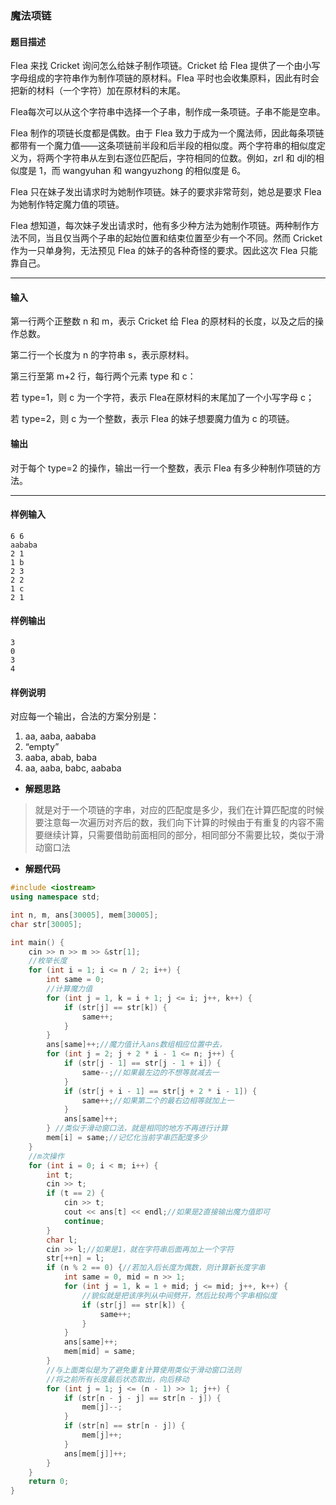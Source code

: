 ### 魔法项链

#### 题目描述

 Flea 来找 Cricket 询问怎么给妹子制作项链。Cricket 给 Flea 提供了一个由小写字母组成的字符串作为制作项链的原材料。Flea 平时也会收集原料，因此有时会把新的材料（一个字符）加在原材料的末尾。

 Flea每次可以从这个字符串中选择一个子串，制作成一条项链。子串不能是空串。

 Flea 制作的项链长度都是偶数。由于 Flea 致力于成为一个魔法师，因此每条项链都带有一个魔力值——这条项链前半段和后半段的相似度。两个字符串的相似度定义为，将两个字符串从左到右逐位匹配后，字符相同的位数。例如，zrl 和 djl的相似度是 1，而 wangyuhan 和 wangyuzhong 的相似度是 6。

 Flea 只在妹子发出请求时为她制作项链。妹子的要求非常苛刻，她总是要求 Flea 为她制作特定魔力值的项链。

 Flea 想知道，每次妹子发出请求时，他有多少种方法为她制作项链。两种制作方法不同，当且仅当两个子串的起始位置和结束位置至少有一个不同。然而 Cricket 作为一只单身狗，无法预见 Flea 的妹子的各种奇怪的要求。因此这次 Flea 只能靠自己。

------

#### 输入

 第一行两个正整数 n 和 m，表示 Cricket 给 Flea 的原材料的长度，以及之后的操作总数。

 第二行一个长度为 n 的字符串 s，表示原材料。

 第三行至第 m+2 行，每行两个元素 type 和 c：

 若 type=1，则 c 为一个字符，表示 Flea在原材料的末尾加了一个小写字母 c；

 若 type=2，则 c 为一个整数，表示 Flea 的妹子想要魔力值为 c 的项链。

#### 输出

 对于每个 type=2 的操作，输出一行一个整数，表示 Flea 有多少种制作项链的方法。

------

#### 样例输入

```
6 6
aababa
2 1
1 b
2 3
2 2
1 c
2 1
```

#### 样例输出

```
3
0
3
4
```

#### 样例说明

 对应每一个输出，合法的方案分别是：

1. aa, aaba, aababa
2. “empty”
3. aaba, abab, baba
4. aa, aaba, babc, aababa

- **解题思路**

> 就是对于一个项链的字串，对应的匹配度是多少，我们在计算匹配度的时候要注意每一次遍历对齐后的数，我们向下计算的时候由于有重复的内容不需要继续计算，只需要借助前面相同的部分，相同部分不需要比较，类似于滑动窗口法



- **解题代码**

```c++
#include <iostream>
using namespace std;

int n, m, ans[30005], mem[30005];
char str[30005]; 

int main() {
	cin >> n >> m >> &str[1];
	//枚举长度 
	for (int i = 1; i <= n / 2; i++) {
		int same = 0;
		//计算魔力值 
		for (int j = 1, k = i + 1; j <= i; j++, k++) {
			if (str[j] == str[k]) {
				same++;
			} 
		}
		ans[same]++;//魔力值计入ans数组相应位置中去， 
		for (int j = 2; j + 2 * i - 1 <= n; j++) {
			if (str[j - 1] == str[j - 1 + i]) {
				same--;//如果最左边的不想等就减去一 
			}
			if (str[j + i - 1] == str[j + 2 * i - 1]) {
				same++;//如果第二个的最右边相等就加上一 
			}
			ans[same]++;
		} //类似于滑动窗口法，就是相同的地方不再进行计算 
		mem[i] = same;//记忆化当前字串匹配度多少 
	}
	//m次操作 
	for (int i = 0; i < m; i++) {
		int t;
		cin >> t;
		if (t == 2) {
			cin >> t;
			cout << ans[t] << endl;//如果是2直接输出魔力值即可 
			continue;
		} 
		char l;
		cin >> l;//如果是1，就在字符串后面再加上一个字符 
		str[++n] = l;
		if (n % 2 == 0) {//若加入后长度为偶数，则计算新长度字串 
			int same = 0, mid = n >> 1;
			for (int j = 1, k = 1 + mid; j <= mid; j++, k++) {
				//貌似就是把该序列从中间劈开，然后比较两个字串相似度 
				if (str[j] == str[k]) {
					same++;
				}
			}
			ans[same]++;
			mem[mid] = same;
		}
		//与上面类似是为了避免重复计算使用类似于滑动窗口法则 
		//将之前所有长度最后状态取出，向后移动 
		for (int j = 1; j <= (n - 1) >> 1; j++) {
			if (str[n - j - j] == str[n - j]) {
				mem[j]--;
			}
			if (str[n] == str[n - j]) {
				mem[j]++;
			}
			ans[mem[j]]++;
		}
	}
	return 0;
}
```

